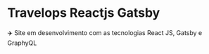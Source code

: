 # Travelops Reactjs Gatsby

✈️ Site em desenvolvimento com as tecnologias React JS, Gatsby e GraphyQL
